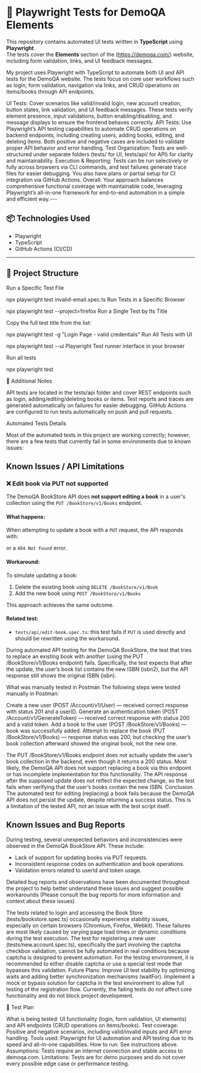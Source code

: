 
# 🧪 Playwright Tests for DemoQA Elements

This repository contains automated UI tests written in **TypeScript** using **Playwright**.  
The tests cover the **Elements** section of the (https://demoqa.com/) website, including form validation, links, and UI feedback messages.

My project uses Playwright with TypeScript to automate both UI and API tests for the DemoQA website. The tests focus on core user workflows such as login, form validation, navigation via links, and CRUD operations on items/books through API endpoints.

UI Tests: Cover scenarios like valid/invalid login, new account creation, button states, link validation, and UI feedback messages. These tests verify element presence, input validations, button enabling/disabling, and message displays to ensure the frontend behaves correctly.
API Tests: Use Playwright’s API testing capabilities to automate CRUD operations on backend endpoints, including creating users, adding books, editing, and deleting items. Both positive and negative cases are included to validate proper API behavior and error handling.
Test Organization: Tests are well-structured under separate folders (tests/ for UI, tests/api/ for API) for clarity and maintainability.
Execution & Reporting: Tests can be run selectively or fully across browsers via CLI commands, and test failures generate trace files for easier debugging. You also have plans or partial setup for CI integration via GitHub Actions.
Overall: Your approach balances comprehensive functional coverage with maintainable code, leveraging Playwright’s all-in-one framework for end-to-end automation in a simple and efficient way.---

## 📦 Technologies Used

- Playwright
- TypeScript
- GitHub Actions (CI/CD)

---

## 📁 Project Structure

 Run a Specific Test File

npx playwright test invalid-email.spec.ts
 Run Tests in a Specific Browser

npx playwright test --project=firefox
 Run a Single Test by Its Title

Copy the full test title from the list:

npx playwright test -g "Login Page - valid credentials"
Run All Tests with UI

npx playwright test --ui
 Playwright Test runner interface in your browser

 Run all tests 

 npx playwright test


📝 Additional Notes

API tests are located in the tests/api folder and cover REST endpoints such as login, adding/editing/deleting books or items.
Test reports and traces are generated automatically on failures for easier debugging.
GitHub Actions are configured to run tests automatically on push and pull requests.

Automated Tests Details

Most of the automated tests in this project are working correctly; however, there are a few tests that currently fail in some environments due to known issues:

## Known Issues / API Limitations

### ❌ Edit book via PUT not supported

The DemoQA BookStore API does **not support editing a book** in a user's collection using the `PUT /BookStore/v1/Books` endpoint.

#### What happens:
When attempting to update a book with a `PUT` request, the API responds with:

or a `404 Not Found` error.

#### Workaround:
To simulate updating a book:
1. Delete the existing book using `DELETE /BookStore/v1/Book`
2. Add the new book using `POST /BookStore/v1/Books`

This approach achieves the same outcome.

#### Related test:
- `tests/api/edit-book.spec.ts`: this test fails if `PUT` is used directly and should be rewritten using the workaround.

During automated API testing for the DemoQA BookStore, the test that tries to replace an existing book with another (using the PUT /BookStore/v1/Books endpoint) fails. Specifically, the test expects that after the update, the user’s book list contains the new ISBN (isbn2), but the API response still shows the original ISBN (isbn).

What was manually tested in Postman
The following steps were tested manually in Postman:

Create a new user (POST /Account/v1/User) — received correct response with status 201 and a userID.
Generate an authentication token (POST /Account/v1/GenerateToken) — received correct response with status 200 and a valid token.
Add a book to the user (POST /BookStore/v1/Books) — book was successfully added.
Attempt to replace the book (PUT /BookStore/v1/Books) — response status was 200, but checking the user’s book collection afterward showed the original book, not the new one.

The PUT /BookStore/v1/Books endpoint does not actually update the user’s book collection in the backend, even though it returns a 200 status.
Most likely, the DemoQA API does not support replacing a book via this endpoint or has incomplete implementation for this functionality.
The API response after the supposed update does not reflect the expected change, so the test fails when verifying that the user’s books contain the new ISBN.
Conclusion
The automated test for editing (replacing) a book fails because the DemoQA API does not persist the update, despite returning a success status. This is a limitation of the tested API, not an issue with the test script itself.
## Known Issues and Bug Reports

During testing, several unexpected behaviors and inconsistencies were observed in the DemoQA BookStore API. These include:

- Lack of support for updating books via PUT requests.
- Inconsistent response codes on authentication and book operations.
- Validation errors related to userId and token usage.

Detailed bug reports and observations have been documented throughout the project to help better understand these issues and suggest possible workarounds (Please consult the bug reports for more information and context about these issues)


The tests related to login and accessing the Book Store (tests/bookstore.spec.ts) occasionally experience stability issues, especially on certain browsers (Chromium, Firefox, Webkit). These failures are most likely caused by varying page load times or dynamic conditions during the test execution.
The test for registering a new user (tests/new.account.spec.ts), specifically the part involving the captcha checkbox validation, cannot be fully automated in real conditions because captcha is designed to prevent automation. For the testing environment, it is recommended to either disable captcha or use a special test mode that bypasses this validation.
Future Plans:
Improve UI test stability by optimizing waits and adding better synchronization mechanisms (waitFor).
Implement a mock or bypass solution for captcha in the test environment to allow full testing of the registration flow.
Currently, the failing tests do not affect core functionality and do not block project development.

📖 Test Plan 

What is being tested: UI functionality (login, form validation, UI elements) and API endpoints (CRUD operations on items/books).
Test coverage: Positive and negative scenarios, including valid/invalid inputs and API error handling.
Tools used: Playwright for UI automation and API testing due to its speed and all-in-one capabilities.
How to run: See instructions above.
Assumptions: Tests require an internet connection and stable access to demoqa.com.
Limitations: Tests are for demo purposes and do not cover every possible edge case or performance testing.
